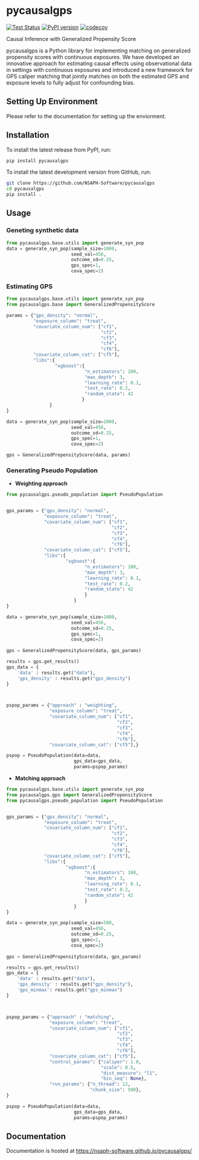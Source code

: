 # pycausalgps

[![Test Status](https://github.com/nsaph-software/pycausalgps/workflows/Python%20package/badge.svg?branch=develop&event=push)](https://github.com/nsaph-software/pycausalgps/actions)
[![PyPI version](https://img.shields.io/pypi/v/pycausalgps.svg)](https://pypi.org/project/pycausalgps)
[![codecov](https://codecov.io/gh/NSAPH-Software/pycausalgps/branch/develop/graph/badge.svg)](https://codecov.io/gh/NSAPH-Software/pycausalgps)


Causal Inference with Generalized Propensity Score

pycausalgps is a Python library for implementing matching on generalized propensity scores with continuous exposures. We have developed an innovative approach for estimating causal effects using observational data in settings with continuous exposures and introduced a new framework for GPS caliper matching that jointly matches on both the estimated GPS and exposure levels to fully adjust for confounding bias.


## Setting Up Environment

Please refer to the documentation for setting up the enviorment.

## Installation

To install the latest release from PyPI, run:

```bash
pip install pycausalgps
```

To install the latest development version from GitHub, run:

```bash
git clone https://github.com/NSAPH-Software/pycausalgps
cd pycausalgps
pip install .
```
## Usage

### Geneting synthetic data

```python
from pycausalgps.base.utils import generate_syn_pop
data = generate_syn_pop(sample_size=1000, 
                        seed_val=456, 
                        outcome_sd=0.25, 
                        gps_spec=1, 
                        cova_spec=2)
```

### Estimating GPS

```python
from pycausalgps.base.utils import generate_syn_pop
from pycausalgps.base import GeneralizedPropensityScore

params = {"gps_density": "normal",
          "exposure_column": "treat",
          "covariate_column_num": ["cf1", 
                                   "cf2", 
                                   "cf3", 
                                   "cf4", 
                                   "cf6"],
          "covariate_column_cat": ["cf5"],
          "libs":{
                  "xgboost":{
                             "n_estimators": 100,
                             "max_depth": 3,
                             "learning_rate": 0.1,
                             "test_rate": 0.2,
                             "random_state": 42
                            }
                }
}

data = generate_syn_pop(sample_size=1000, 
                        seed_val=456, 
                        outcome_sd=0.25, 
                        gps_spec=1, 
                        cova_spec=2)

gps = GeneralizedPropensityScore(data, params)
```

### Generating Pseudo Population

- **Weighting approach**

```python
from pycausalgps.pseudo_population import PseudoPopulation


gps_params = {"gps_density": "normal",
              "exposure_column": "treat",
              "covariate_column_num": ["cf1", 
                                       "cf2", 
                                       "cf3", 
                                       "cf4", 
                                       "cf6"],
              "covariate_column_cat": ["cf5"],
              "libs":{
                      "xgboost":{
                             "n_estimators": 100,
                             "max_depth": 3,
                             "learning_rate": 0.1,
                             "test_rate": 0.2,
                             "random_state": 42
                             }
                         }
}

data = generate_syn_pop(sample_size=1000, 
                        seed_val=456, 
                        outcome_sd=0.25, 
                        gps_spec=1, 
                        cova_spec=2)
    
gps = GeneralizedPropensityScore(data, gps_params)

results = gps.get_results()
gps_data = {
    'data' : results.get("data"),
    'gps_density' : results.get("gps_density")
}



pspop_params = {"approach" : "weighting", 
                "exposure_column": "treat",
                "covariate_column_num": ["cf1", 
                                         "cf2", 
                                         "cf3", 
                                         "cf4", 
                                         "cf6"],
                "covariate_column_cat": ["cf5"],}

pspop = PseudoPopulation(data=data, 
                         gps_data=gps_data, 
                         params=pspop_params)

```

- **Matching approach**

```python
from pycausalgps.base.utils import generate_syn_pop
from pycausalgps.gps import GeneralizedPropensityScore
from pycausalgps.pseudo_population import PseudoPopulation


gps_params = {"gps_density": "normal",
              "exposure_column": "treat",
              "covariate_column_num": ["cf1", 
                                       "cf2", 
                                       "cf3", 
                                       "cf4", 
                                       "cf6"],
              "covariate_column_cat": ["cf5"],
              "libs":{
                      "xgboost":{
                             "n_estimators": 100,
                             "max_depth": 3,
                             "learning_rate": 0.1,
                             "test_rate": 0.2,
                             "random_state": 42
                             }
                         }
}

data = generate_syn_pop(sample_size=500, 
                        seed_val=456, 
                        outcome_sd=0.25, 
                        gps_spec=1, 
                        cova_spec=2)
    
gps = GeneralizedPropensityScore(data, gps_params)

results = gps.get_results()
gps_data = {
    'data' : results.get("data"),
    'gps_density' : results.get("gps_density"),
    'gps_minmax': results.get("gps_minmax")
}



pspop_params = {"approach" : "matching", 
                "exposure_column": "treat",
                "covariate_column_num": ["cf1", 
                                         "cf2", 
                                         "cf3", 
                                         "cf4", 
                                         "cf6"],
                "covariate_column_cat": ["cf5"],
                "control_params": {"caliper": 1.0,
                                   "scale": 0.5,
                                   "dist_measure": "l1",
                                   "bin_seq": None},
                "run_params": {"n_thread": 12,
                               "chunk_size": 500},
}

pspop = PseudoPopulation(data=data, 
                         gps_data=gps_data, 
                         params=pspop_params)
```

## Documentation

Documentation is hosted at https://nsaph-software.github.io/pycausalgps/
